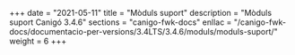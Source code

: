 +++
date        = "2021-05-11"
title       = "Mòduls suport"
description = "Mòduls suport Canigó 3.4.6"
sections    = "canigo-fwk-docs"
enllac		= "/canigo-fwk-docs/documentacio-per-versions/3.4LTS/3.4.6/moduls/moduls-suport/"
weight		= 6
+++
